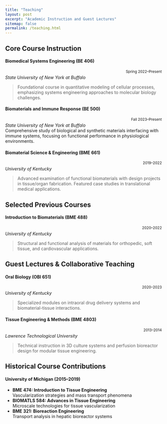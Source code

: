 ```yaml
---
title: "Teaching"
layout: post
excerpt: "Academic Instruction and Guest Lectures"
sitemap: false
permalink: /teaching.html
---
```


## Core Course Instruction

#### **Biomedical Systems Engineering (BE 406)**  
<small class="text-muted" style="float: right;">Spring 2022–Present</small>  
*State University of New York at Buffalo*
> Foundational course in quantitative modeling of cellular processes, emphasizing systems engineering approaches to molecular biology challenges.

#### **Biomaterials and Immune Response (BE 500)**
<small class="text-muted" style="float: right;">Fall 2023–Present</small>  
*State University of New York at Buffalo*  
Comprehensive study of biological and synthetic materials interfacing with immune systems, focusing on functional performance in physiological environments.

#### **Biomaterial Science & Engineering (BME 661)**  
<small class="text-muted" style="float: right;">2019–2022</small>  
*University of Kentucky*  
> Advanced examination of functional biomaterials with design projects in tissue/organ fabrication. Featured case studies in translational medical applications.

## Selected Previous Courses
#### **Introduction to Biomaterials (BME 488)**  
<small class="text-muted" style="float: right;">2020–2022</small>  
*University of Kentucky*  
> Structural and functional analysis of materials for orthopedic, soft tissue, and cardiovascular applications.

## Guest Lectures & Collaborative Teaching
#### **Oral Biology (OBI 651)**  
<small class="text-muted" style="float: right;">2020–2023</small>  
*University of Kentucky*  
> Specialized modules on intraoral drug delivery systems and biomaterial-tissue interactions.

#### **Tissue Engineering & Methods (BME 4803)**  
<small class="text-muted" style="float: right;">2013–2014</small>  
*Lawrence Technological University*  
> Technical instruction in 3D culture systems and perfusion bioreactor design for modular tissue engineering.

## Historical Course Contributions
#### **University of Michigan** (2015–2019)
- **BME 474: Introduction to Tissue Engineering**  
  Vascularization strategies and mass transport phenomena
- **BIOMATLS 584: Advances in Tissue Engineering**  
  Microscale technologies for tissue vascularization
- **BME 321: Bioreaction Engineering**  
  Transport analysis in hepatic bioreactor systems